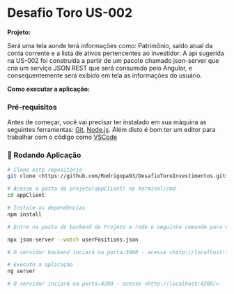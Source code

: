 # Desafio Toro US-002

<b>Projeto:</b>

Será uma tela aonde terá informações como: Patrimônio, saldo atual da conta corrente e a lista de ativos pertencentes ao investidor. 
A api sugerida na US-002 foi construída a partir de um pacote chamado json-server que cria um serviço JSON REST que será consumido pelo Angular, e consequentemente será exibido em tela as informações do usuário.

<b>Como executar a aplicação:</b>

### Pré-requisitos

Antes de começar, você vai precisar ter instalado em sua máquina as seguintes ferramentas:
[Git](https://git-scm.com), [Node.js](https://nodejs.org/en/). 
Além disto é bom ter um editor para trabalhar com o código como [VSCode](https://code.visualstudio.com/)

### 🎲 Rodando Aplicação

```bash
# Clone este repositório
git clone <https://github.com/Rodrigopa93/DesafioToroInvestimentos.git>

# Acesse a pasta do projeto(appClient) no terminal/cmd
cd appClient

# Instale as dependências
npm install

# Entre na pasta do backend do Projeto e rode o seguinte comando para que o JSON Server seja inicializado:

npx json-server --watch userPositions.json

# O servidor backend inciará na porta:3000 - acesse <http://localhost:3000>

# Execute a aplicação
ng server

# O servidor inciará na porta:4200 - acesse <http://localhost:4200/>
